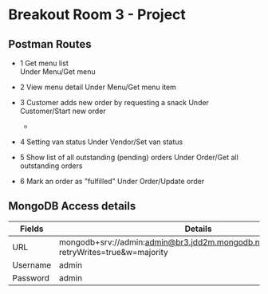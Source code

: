 # Breakout Room 3 - Project

## Postman Routes

- 1 Get menu list  
   Under Menu/Get menu

- 2 View menu detail
  Under Menu/Get menu item

- 3 Customer adds new order by requesting a snack
  Under Customer/Start new order

  -

- 4 Setting van status
  Under Vendor/Set van status

- 5 Show list of all outstanding (pending) orders
  Under Order/Get all outstanding orders

- 6 Mark an order as "fulfilled"
  Under Order/Update order

## MongoDB Access details

| Fields   | Details                                                                                     |
| -------- | ------------------------------------------------------------------------------------------- |
| URL      | mongodb+srv://admin:admin@br3.jdd2m.mongodb.net/myFirstDatabase?retryWrites=true&w=majority |
| Username | admin                                                                                       |
| Password | admin                                                                                       |
